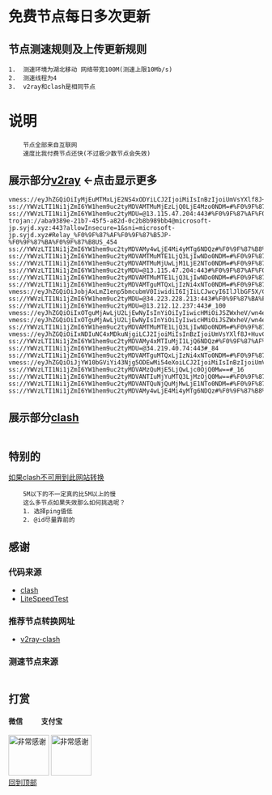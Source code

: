 # 免费节点每日多次更新
 
## 节点测速规则及上传更新规则

```
1.  测速环境为湖北移动 网络带宽100M(测速上限10Mb/s)
2.  测速线程为4
3.  v2ray和clash是相同节点 
```
# 说明
```
    节点全部来自互联网
    速度比我付费节点还快(不过极少数节点会失效)
```

## 展示部分[v2ray](https://github.com/sanzhang007/node_free/blob/main/v2ray.txt) <-点击显示更多

```
vmess://eyJhZGQiOiIyMjEuMTMxLjE2NS4xODYiLCJ2IjoiMiIsInBzIjoiUmVsYXlf8J+HqPCfh7NDTi3wn4e58J+HvFRXXzIxNiIsInBvcnQiOjE4MDc1LCJpZCI6IjFiMzU0NDBhLTEzMDktMzM5Yi05ZGQzLWZmOTBmZjg4N2Q3NiIsImFpZCI6IjAiLCJuZXQiOiJ3cyIsInR5cGUiOiIiLCJob3N0IjoiIiwicGF0aCI6Ii9zb2RhIiwidGxzIjoiIn0=
ss://YWVzLTI1Ni1jZmI6YW1hem9uc2tyMDVAMTMuMjEzLjQ0LjE4Mzo0NDM=#%F0%9F%87%B8%F0%9F%87%ACSG_696
ss://YWVzLTI1Ni1jZmI6YW1hem9uc2tyMDU=@13.115.47.204:443#%F0%9F%87%AF%F0%9F%87%B5+_JP_%E6%97%A5%E6%9C%AC+2
trojan://aba9389e-21b7-45f5-a82d-0c2b8b989bb4@microsoft-jp.syjd.xyz:443?allowInsecure=1&sni=microsoft-jp.syjd.xyz#Relay_%F0%9F%87%AF%F0%9F%87%B5JP-%F0%9F%87%BA%F0%9F%87%B8US_454
ss://YWVzLTI1Ni1jZmI6YW1hem9uc2tyMDVAMy4wLjE4Mi4yMTg6NDQz#%F0%9F%87%B8%F0%9F%87%ACSG_798
ss://YWVzLTI1Ni1jZmI6YW1hem9uc2tyMDVAMTMuMTE1LjQ3LjIwNDo0NDM=#%F0%9F%87%AF%F0%9F%87%B5JP_669
ss://YWVzLTI1Ni1jZmI6YW1hem9uc2tyMDVAMTMuMjUwLjM1LjE2NTo0NDM=#%F0%9F%87%B8%F0%9F%87%ACSG_1173
ss://YWVzLTI1Ni1jZmI6YW1hem9uc2tyMDU=@13.115.47.204:443#%F0%9F%87%AF%F0%9F%87%B5JP_426
ss://YWVzLTI1Ni1jZmI6YW1hem9uc2tyMDVAMTMuMTE1LjQ3LjIwNDo0NDM=#%F0%9F%87%AF%F0%9F%87%B5JP_563
ss://YWVzLTI1Ni1jZmI6YW1hem9uc2tyMDVAMTguMTQxLjIzNi4xNTo0NDM=#%F0%9F%87%B8%F0%9F%87%ACSG_746
vmess://eyJhZGQiOiJobjAxLmZ1enp5bmcubmV0IiwidiI6IjIiLCJwcyI6IlJlbGF5X/Cfh7vwn4ezVk4t8J+Hu/Cfh7NWTl8xMDMxIiwicG9ydCI6ODAsImlkIjoiZWM3Yzk0YjUtNmNhNi00Mjg5LWI0NGItYzY1ODNmMmM1ZjZjIiwiYWlkIjoiMCIsIm5ldCI6IndzIiwidHlwZSI6IiIsImhvc3QiOiJkbC5rZ3ZuLmdhcmVuYW5vdy5jb20iLCJwYXRoIjoiL2Z1enp5bmc/ZWQ9MjA0OCIsInRscyI6IiJ9
ss://YWVzLTI1Ni1jZmI6YW1hem9uc2tyMDU=@34.223.228.213:443#%F0%9F%87%BA%F0%9F%87%B8US_515
ss://YWVzLTI1Ni1jZmI6YW1hem9uc2tyMDU=@13.212.12.237:443#_100
vmess://eyJhZGQiOiIxOTguMjAwLjU2LjEwNyIsInYiOiIyIiwicHMiOiJSZWxheV/wn4e68J+HuFVTLfCfh7rwn4e4VVNfMTQ5MyIsInBvcnQiOjUxMDEwLCJpZCI6IjQxODA0OGFmLWEyOTMtNGI5OS05YjBjLTk4Y2EzNTgwZGQyNCIsImFpZCI6IjY0IiwibmV0IjoidGNwIiwidHlwZSI6IiIsImhvc3QiOiIiLCJwYXRoIjoiIiwidGxzIjoiIn0=
vmess://eyJhZGQiOiIxOTguMjAwLjU2LjEwNyIsInYiOiIyIiwicHMiOiJSZWxheV/wn4e68J+HuFVTLfCfh7rwn4e4VVNfNjAyIiwicG9ydCI6NTEwMTAsImlkIjoiNDE4MDQ4YWYtYTI5My00Yjk5LTliMGMtOThjYTM1ODBkZDI0IiwiYWlkIjoiNjQiLCJuZXQiOiJ0Y3AiLCJ0eXBlIjoiIiwiaG9zdCI6IiIsInBhdGgiOiIvIiwidGxzIjoiIn0=
ss://YWVzLTI1Ni1jZmI6YW1hem9uc2tyMDVAMTMuMTE1LjQ3LjIwNDo0NDM=#%F0%9F%87%AF%F0%9F%87%B5JP_398
vmess://eyJhZGQiOiIxNDIuNC4xMDkuNjgiLCJ2IjoiMiIsInBzIjoiUmVsYXlf8J+HuvCfh7hVUy3wn4e68J+HuFVTXzExMzAiLCJwb3J0Ijo0NjY3MiwiaWQiOiI0MTgwNDhhZi1hMjkzLTRiOTktOWIwYy05OGNhMzU4MGRkMjQiLCJhaWQiOiI2NCIsIm5ldCI6InRjcCIsInR5cGUiOiIiLCJob3N0IjoiIiwicGF0aCI6IiIsInRscyI6IiJ9
ss://YWVzLTI1Ni1jZmI6YW1hem9uc2tyMDVAMy4xMTIuMjI1LjQ6NDQz#%F0%9F%87%AF%F0%9F%87%B5JP_817
ss://YWVzLTI1Ni1jZmI6YW1hem9uc2tyMDU=@34.219.40.74:443#_84
ss://YWVzLTI1Ni1jZmI6YW1hem9uc2tyMDVAMTguMTQxLjIzNi4xNTo0NDM=#%F0%9F%87%B8%F0%9F%87%ACSG_815
vmess://eyJhZGQiOiJjYW10bGViYi43Njg5ODEwMi54eXoiLCJ2IjoiMiIsInBzIjoiUmVsYXlf8J+HuvCfh7hVUy3wn4eo8J+HpkNBXzEwNjEiLCJwb3J0IjoyMDk1LCJpZCI6ImJhODFmNDhiLTczMTktMzg2Ni1iNDY0LWMyNzZmNDNiOWZlZiIsImFpZCI6IjAiLCJuZXQiOiJ3cyIsInR5cGUiOiIiLCJob3N0IjoiY2FtdGxlYi43Njg5ODEwMi54eXoiLCJwYXRoIjoiL2Z1bnNkZnJoIiwidGxzIjoiIn0=
ss://YWVzLTI1Ni1jZmI6YW1hem9uc2tyMDVAMzQuMjE5LjQwLjc0OjQ0Mw==#_16
ss://YWVzLTI1Ni1jZmI6YW1hem9uc2tyMDVANTIuMjYuMTQ3LjMzOjQ0Mw==#%F0%9F%87%BA%F0%9F%87%B8US_818
ss://YWVzLTI1Ni1jZmI6YW1hem9uc2tyMDVANTQuNjQuMjMwLjE1NTo0NDM=#%F0%9F%87%AF%F0%9F%87%B5JP_548
ss://YWVzLTI1Ni1jZmI6YW1hem9uc2tyMDVAMy4wLjE4Mi4yMTg6NDQz#%F0%9F%87%B8%F0%9F%87%ACSG_700

```

## 展示部分[clash](https://github.com/sanzhang007/node_free/blob/main/clash.yaml)

```
```
## 特别的
[如果clash不可用到此网站转换](https://v1.v2rayse.com/v2ray-clash)
```
    5M以下的不一定真的比5M以上的慢
    这么多节点如果失效那么如何挑选呢？
    1. 选择ping值低
    2. @id尽量靠前的
```

## 感谢
### 代码来源
- [clash](https://github.com/Dreamacro/clash)
- [LiteSpeedTest](https://github.com/xxf098/LiteSpeedTest)

### 推荐节点转换网址
- [v2ray-clash](https://v1.v2rayse.com/v2ray-clash)


### 测速节点来源
```

```

## 打赏

#### 微信 &nbsp;&nbsp;&nbsp;&nbsp;&nbsp;&nbsp;&nbsp;&nbsp;&nbsp;&nbsp;支付宝 
<img src="https://github.com/sanzhang007/node_free/blob/main/png/weixin.png" width="80px" alt="非常感谢">&nbsp;<img src="https://github.com/sanzhang007/node_free/blob/main/png/alipay.png" width="80px" alt="非常感谢">
</br>
[回到顶部](#readme)